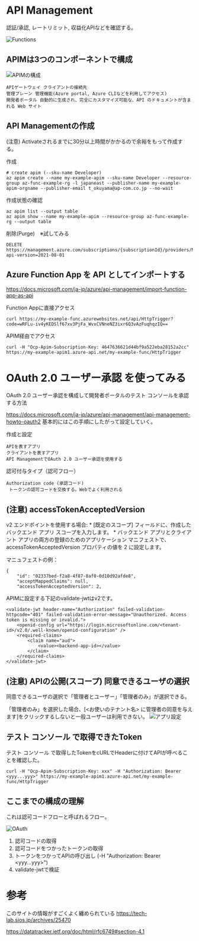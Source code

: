 # API Management

認証/承認, レートリミット, 収益化APIなどを確認する。

![Functions](./APIMxFunctions.png) 

## APIMは3つのコンポーネントで構成

![APIMの構成](./AzureAPIManagement%E6%A7%8B%E6%88%90.png) 

```
APIゲートウェイ クライアントの接続先
管理プレーン 管理機能(Azure portal, Azure CLIなどを利用してアクセス)
開発者ポータル 自動的に生成され、完全にカスタマイズ可能な、API のドキュメントが含まれる Web サイト
```

## API Managementの作成

(注意) Activateされるまでに30分以上時間がかかるので余裕をもって作成する。

作成
```
# create apim (--sku-name Developer)
az apim create --name my-example-apim --sku-name Developer --resource-group az-func-example-rg -l japaneast --publisher-name my-example-apim-orgname --publisher-email t_okuyama@ap-com.co.jp --no-wait
```

作成状態の確認
```
az apim list --output table
az apim show --name my-example-apim --resource-group az-func-example-rg --output table
```

削除(Purge)　※試してみる
```
DELETE https://management.azure.com/subscriptions/{subscriptionId}/providers/Microsoft.ApiManagement/locations/{location}/deletedservices/{serviceName}?api-version=2021-08-01
```


## Azure Function App を API としてインポートする

https://docs.microsoft.com/ja-jp/azure/api-management/import-function-app-as-api

Function Appに直接アクセス
```
curl https://my-example-func.azurewebsites.net/api/HttpTrigger?code=wRFLu-iv4yKEDSlf67xv3PjFa_WvxCVNneNZ3ixr6Q3vAzFuqhqzIQ==
```

APIM経由でアクセス
```
curl -H "Ocp-Apim-Subscription-Key: 4647636621d44bf9a522eba28152a2cc" https://my-example-apim1.azure-api.net/my-example-func/HttpTrigger
```

# OAuth 2.0 ユーザー承認 を使ってみる

OAuth 2.0 ユーザー承認を構成して開発者ポータルのテスト コンソールを承認する方法

https://docs.microsoft.com/ja-jp/azure/api-management/api-management-howto-oauth2
基本的にはこの手順にしたがって設定していく。

作成と設定
```
APIを表すアプリ
クライアントを表すアプリ
API ManagementでOAuth 2.0 ユーザー承認を使用する
```

認可付与タイプ（認可フロー）
```
Authorization code (承認コード)
 トークンの認可コードを交換する。Webでよく利用される
```

## (注意) accessTokenAcceptedVersion

v2 エンドポイントを使用する場合: * [既定のスコープ] フィールドに、作成したバックエンド アプリ スコープを入力します。 * バックエンド アプリとクライアント アプリの両方の登録のためのアプリケーション マニフェストで、accessTokenAcceptedVersion プロパティの値を 2 に設定します。

マニュフェストの例：
```
{
	"id": "02337bed-f2a8-4f87-8af0-0d10d92afde8",
	"acceptMappedClaims": null,
	"accessTokenAcceptedVersion": 2,
```

APIMに設定する下記のvalidate-jwtはv2です。
```
<validate-jwt header-name="Authorization" failed-validation-httpcode="401" failed-validation-error-message="Unauthorized. Access token is missing or invalid.">
    <openid-config url="https://login.microsoftonline.com/<tenant-id>/v2.0/.well-known/openid-configuration" />
    <required-claims>
        <claim name="aud">
            <value><backend-app-id></value>
        </claim>
    </required-claims>
</validate-jwt>
```

## (注意) APIの公開(スコープ) 同意できるユーザの選択
同意できるユーザの選択で「管理者とユーザー」「管理者のみ」が選択できる。

「管理者のみ」を選択した場合、[<お使いのテナント名> に管理者の同意を与えます]をクリックするしないと一般ユーザーは利用できない。
![アプリ設定](./AAD_app_client_setting.PNG)


## テスト コンソール で取得できたToken

テスト コンソール で取得したTokenをcURLでHeaderに付けてAPIが呼べることを確認した。

```
curl -H "Ocp-Apim-Subscription-Key: xxx" -H "Authorization: Bearer <yyy...yyy>" https://my-example-apim1.azure-api.net/my-example-func/HttpTrigger
```

## ここまでの構成の理解

これは認可コードフローと呼ばれるフロー。

![OAuth](./OAuth2.0_APIM.png)

1. 認可コードの取得
2. 認可コードをつかったトークンの取得
3. トークンをつかってAPIの呼び出し (-H "Authorization: Bearer <yyy...yyy>")
4. validate-jwtで検証

# 参考
このサイトの情報がすごくよく纏められている
https://tech-lab.sios.jp/archives/25470

https://datatracker.ietf.org/doc/html/rfc6749#section-4.1